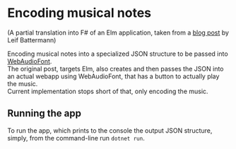 # Encoding musical notes

(A partial translation into F# of an Elm application, taken from a [blog post](http://blog.leifbattermann.de/2019/08/08/elm-algorithm-music/) by Leif Battermann)

Encoding musical notes into a specialized JSON structure to be passed into [WebAudioFont](https://surikov.github.io/webaudiofont/).  
The original post, targets Elm, also creates and then passes the JSON into an actual webapp using WebAudioFont, that has a button to actually play the music.  
Current implementation stops short of that, only encoding the music.

## Running the app

To run the app, which prints to the console the output JSON structure, simply, from the command-line run `dotnet run`.
